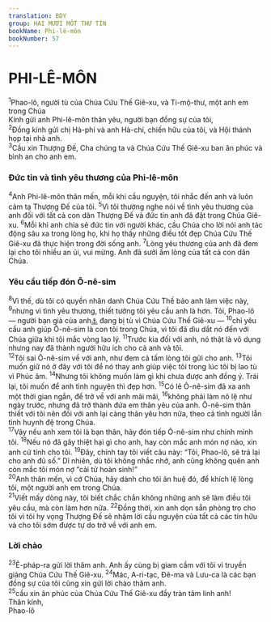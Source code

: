 ```yaml
---
translation: BDY
group: HAI MƯƠI MỐT THƯ TÍN
bookName: Phi-lê-môn 
bookNumber: 57
---
```


<div class="title"><h1>PHI-LÊ-MÔN</h1> </div>
<span class="verse phil_1_1"><sup>1</sup>Phao-lô, người tù của Chúa Cứu Thế Giê-xu, và Ti-mộ-thư, một anh em trong Chúa<br/>Kính gửi anh Phi-lê-môn thân yêu, người bạn đồng sự của tôi,<br/></span>
<span class="verse phil_1_2"><sup>2</sup>Đồng kính gửi chị Hà-phi và anh Hà-chí, chiến hữu của tôi, và Hội thánh họp tại nhà anh.<br/></span>
<span class="verse phil_1_3"><sup>3</sup>Cầu xin Thượng Đế, Cha chúng ta và Chúa Cứu Thế Giê-xu ban ân phúc và bình an cho anh em.</span>
<div class="title"><h3>Đức tin và tình yêu thương của Phi-lê-môn</h3></div>
<span class="verse phil_1_4"><sup>4</sup>Anh Phi-lê-môn thân mến, mỗi khi cầu nguyện, tôi nhắc đến anh và luôn cảm tạ Thượng Đế của tôi. </span>
<span class="verse phil_1_5"><sup>5</sup>Vì tôi thường nghe nói về tình yêu thương của anh đối với tất cả con dân Thượng Đế và đức tin anh đã đặt trong Chúa Giê-xu. </span>
<span class="verse phil_1_6"><sup>6</sup>Mỗi khi anh chia sẻ đức tin với người khác, cầu Chúa cho lời nói anh tác động sâu xa trong lòng họ, khi họ thấy những điều tốt đẹp Chúa Cứu Thế Giê-xu đã thực hiện trong đời sống anh. </span>
<span class="verse phil_1_7"><sup>7</sup>Lòng yêu thương của anh đã đem lại cho tôi nhiều an ủi, vui mừng. Anh đã sưởi ấm lòng của tất cả con dân Chúa.</span>
<div class="title"><h3>Yêu cầu tiếp đón Ô-nê-sim</h3></div>
<span class="verse phil_1_8"><sup>8</sup>Vì thế, dù tôi có quyền nhân danh Chúa Cứu Thế bảo anh làm việc này, </span>
<span class="verse phil_1_9"><sup>9</sup>nhưng vì tình yêu thương, thiết tưởng tôi yêu cầu anh là hơn. Tôi, Phao-lô — người bạn già của anh<a href="#" data-toggle="tooltip" data-placement="bottom" title="Nt người già cả">⚓</a> đang bị tù vì Chúa Cứu Thế Giê-xu — </span>
<span class="verse phil_1_10"><sup>10</sup>chỉ yêu cầu anh giúp Ô-nê-sim là con tôi trong Chúa, vì tôi đã dìu dắt nó đến với Chúa giữa khi tôi mắc vòng lao lý. </span>
<span class="verse phil_1_11"><sup>11</sup>Trước kia đối với anh, nó thật là vô dụng nhưng nay đã thành người hữu ích cho cả anh và tôi.<br/></span>
<span class="verse phil_1_12"><sup>12</sup>Tôi sai Ô-nê-sim về với anh, như đem cả tấm lòng tôi gửi cho anh. </span>
<span class="verse phil_1_13"><sup>13</sup>Tôi muốn giữ nó ở đây với tôi để nó thay anh giúp việc tôi trong lúc tôi bị lao tù vì Phúc âm. </span>
<span class="verse phil_1_14"><sup>14</sup>Nhưng tôi không muốn làm gì khi chưa được anh đồng ý. Trái lại, tôi muốn để anh tình nguyện thì đẹp hơn. </span>
<span class="verse phil_1_15"><sup>15</sup>Có lẽ Ô-nê-sim đã xa anh một thời gian ngắn, để trở về với anh mãi mãi, </span>
<span class="verse phil_1_16"><sup>16</sup>không phải làm nô lệ như ngày trước, nhưng đã trở thành đứa em thân yêu của anh. Ô-nê-sim thân thiết với tôi nên đối với anh lại càng thân yêu hơn nữa, theo cả tình người lẫn tình huynh đệ trong Chúa.<br/></span>
<span class="verse phil_1_17"><sup>17</sup>Vậy nếu anh xem tôi là bạn thân, hãy đón tiếp Ô-nê-sim như chính mình tôi. </span>
<span class="verse phil_1_18"><sup>18</sup>Nếu nó đã gây thiệt hại gì cho anh, hay còn mắc anh món nợ nào, xin anh cứ tính cho tôi. </span>
<span class="verse phil_1_19"><sup>19</sup>Đây, chính tay tôi viết câu này: “Tôi, Phao-lô, sẽ trả lại cho anh đủ số.” Dĩ nhiên, dù tôi không nhắc nhở, anh cũng không quên anh còn mắc tôi món nợ “cải tử hoàn sinh!”<br/></span>
<span class="verse phil_1_20"><sup>20</sup>Anh thân mến, vì cớ Chúa, hãy dành cho tôi ân huệ đó, để khích lệ lòng tôi, một người anh em trong Chúa.<br/></span>
<span class="verse phil_1_21"><sup>21</sup>Viết mấy dòng này, tôi biết chắc chắn không những anh sẽ làm điều tôi yêu cầu, mà còn làm hơn nữa. </span>
<span class="verse phil_1_22"><sup>22</sup>Đồng thời, xin anh dọn sẵn phòng trọ cho tôi vì tôi hy vọng Thượng Đế sẽ nhậm lời cầu nguyện của tất cả các tín hữu và cho tôi sớm được tự do trở về với anh em.</span>
<div class="title"><h3>Lời chào</h3></div>
<span class="verse phil_1_23"><sup>23</sup>Ê-pháp-ra gửi lời thăm anh. Anh ấy cùng bị giam cầm với tôi vì truyền giảng Chúa Cứu Thế Giê-xu. </span>
<span class="verse phil_1_24"><sup>24</sup>Mác, A-ri-tạc, Đê-ma và Lưu-ca là các bạn đồng sự của tôi cũng xin gửi lời chào thăm anh.<br/></span>
<span class="verse phil_1_25"><sup>25</sup>cầu xin ân phúc của Chúa Cứu Thế Giê-xu đầy tràn tâm linh anh!<br/>Thân kính,<br/>Phao-lô</span>
